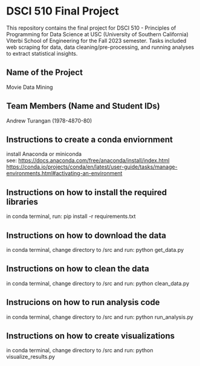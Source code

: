 # DSCI 510 Final Project
This repository contains the final project for DSCI 510 - Principles of Programming for Data Science at USC (University of Southern California) Viterbi School of Engineering for the Fall 2023 semester. Tasks included web scraping for data, data cleaning/pre-processing, and running analyses to extract statistical insights.

## Name of the Project
Movie Data Mining

## Team Members (Name and Student IDs)
Andrew Turangan (1978-4870-80)

## Instructions to create a conda enviornment
install Anaconda or miniconda<br>
see: https://docs.anaconda.com/free/anaconda/install/index.html <br>
https://conda.io/projects/conda/en/latest/user-guide/tasks/manage-environments.html#activating-an-environment

## Instructions on how to install the required libraries
in conda terminal, run: pip install -r requirements.txt

## Instructions on how to download the data
in conda terminal, change directory to /src and run: python get_data.py

## Instructions on how to clean the data
in conda terminal, change directory to /src and run: python clean_data.py

## Instrucions on how to run analysis code
in conda terminal, change directory to /src and run: python run_analysis.py

## Instructions on how to create visualizations
in conda terminal, change directory to /src and run: python visualize_results.py
